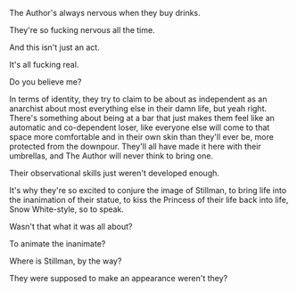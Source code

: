 The Author's always nervous when they buy drinks.

They're so fucking nervous all the time.

And this isn't just an act.

It's all fucking real.

Do you believe me?

In terms of identity, they try to claim to be about as independent as an anarchist about most everything else in their damn life, but yeah right. There's something about being at a bar that just makes them feel like an automatic and co-dependent loser, like everyone else will come to that space more comfortable and in their own skin than they'll ever be, more protected from the downpour. They'll all have made it here with their umbrellas, and The Author will never think to bring one.

Their observational skills just weren't developed enough.

It's why they're so excited to conjure the image of Stillman, to bring life into the inanimation of their statue, to kiss the Princess of their life back into life, Snow White-style, so to speak.

Wasn't that what it was all about?

To animate the inanimate?

Where is Stillman, by the way?

They were supposed to make an appearance weren't they?